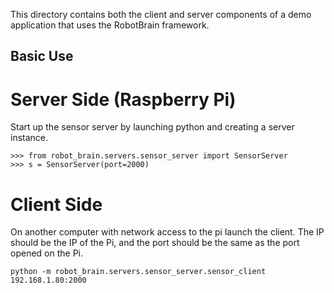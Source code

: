 This directory contains both the client and server components of a demo
application that uses the RobotBrain framework.

Basic Use
---------

Server Side (Raspberry Pi)
==========================
Start up the sensor server by launching python and creating a server instance.

    >>> from robot_brain.servers.sensor_server import SensorServer
    >>> s = SensorServer(port=2000)

Client Side
===========
On another computer with network access to the pi launch the client. The IP
should be the IP of the Pi, and the port should be the same as the port opened
on the Pi.

    python -m robot_brain.servers.sensor_server.sensor_client 192.168.1.80:2000
